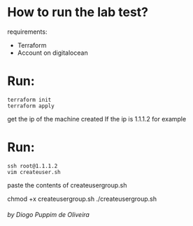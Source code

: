 # How to run the lab test?
requirements:

- Terraform
- Account on digitalocean

# Run:
    terraform init
    terraform apply

get the ip of the machine created
If the ip is 1.1.1.2 for example

# Run:
    ssh root@1.1.1.2
    vim createuser.sh

paste the contents of createusergroup.sh

chmod +x createusergroup.sh
./createusergroup.sh

<h6> by Diogo Puppim de Oliveira </h6>